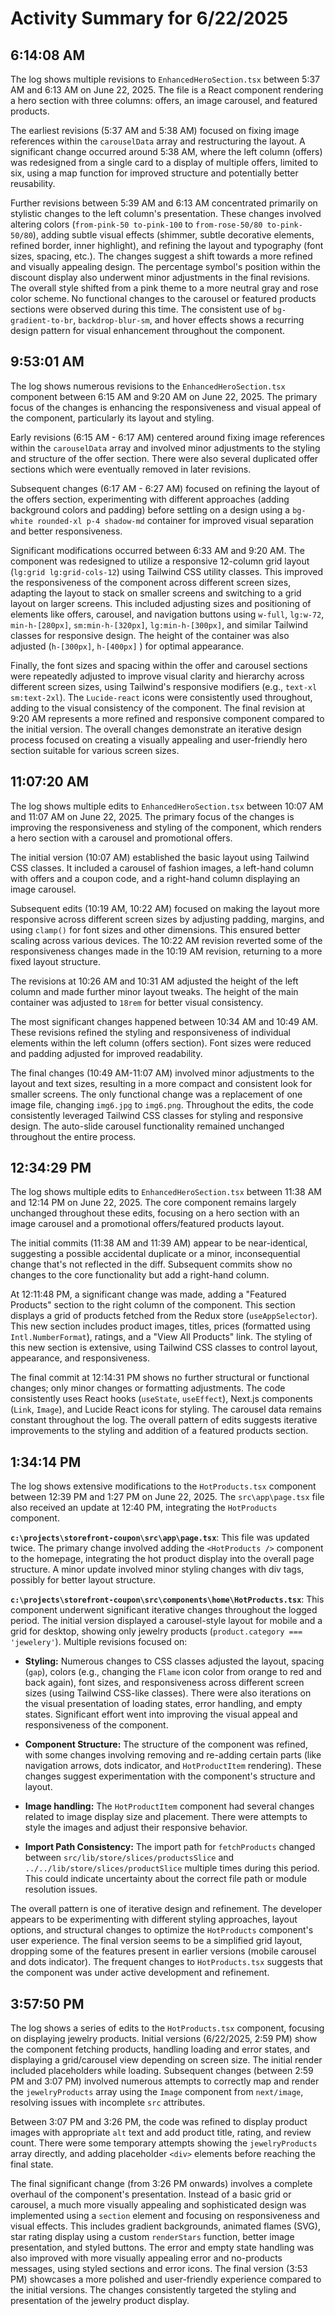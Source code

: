 # Activity Summary for 6/22/2025

## 6:14:08 AM
The log shows multiple revisions to `EnhancedHeroSection.tsx` between 5:37 AM and 6:13 AM on June 22, 2025.  The file is a React component rendering a hero section with three columns: offers, an image carousel, and featured products.

The earliest revisions (5:37 AM and 5:38 AM) focused on fixing image references within the `carouselData` array and restructuring the layout.  A significant change occurred around 5:38 AM, where the left column (offers) was redesigned from a single card to a display of multiple offers, limited to six, using a map function for improved structure and potentially better reusability.

Further revisions between 5:39 AM and 6:13 AM concentrated primarily on stylistic changes to the left column's presentation. These changes involved altering colors (`from-pink-50 to-pink-100` to `from-rose-50/80 to-pink-50/80`), adding subtle visual effects (shimmer, subtle decorative elements, refined border, inner highlight), and refining the layout and typography (font sizes, spacing, etc.). The changes suggest a shift towards a more refined and visually appealing design. The percentage symbol's position within the discount display also underwent minor adjustments in the final revisions.  The overall style shifted from a pink theme to a more neutral gray and rose color scheme.  No functional changes to the carousel or featured products sections were observed during this time.  The consistent use of `bg-gradient-to-br`, `backdrop-blur-sm`, and hover effects shows a recurring design pattern for visual enhancement throughout the component.


## 9:53:01 AM
The log shows numerous revisions to the `EnhancedHeroSection.tsx` component between 6:15 AM and 9:20 AM on June 22, 2025.  The primary focus of the changes is enhancing the responsiveness and visual appeal of the component, particularly its layout and styling.

Early revisions (6:15 AM - 6:17 AM) centered around fixing image references within the `carouselData` array and involved minor adjustments to the styling and structure of the offer section.  There were also several duplicated offer sections which were eventually removed in later revisions.

Subsequent changes (6:17 AM - 6:27 AM) focused on refining the layout of the offers section, experimenting with different approaches (adding background colors and padding) before settling on a design using a `bg-white rounded-xl p-4 shadow-md` container for improved visual separation and better responsiveness.

Significant modifications occurred between 6:33 AM and 9:20 AM.  The component was redesigned to utilize a responsive 12-column grid layout (`lg:grid lg:grid-cols-12`) using Tailwind CSS utility classes.  This improved the responsiveness of the component across different screen sizes, adapting the layout to stack on smaller screens and switching to a grid layout on larger screens.  This included adjusting sizes and positioning of elements like offers, carousel, and navigation buttons using  `w-full`, `lg:w-72`, `min-h-[280px]`, `sm:min-h-[320px]`, `lg:min-h-[300px]`, and similar Tailwind classes for responsive design.  The height of the container was also adjusted (`h-[300px]`, `h-[400px]` ) for optimal appearance.

Finally,  the font sizes and spacing within the offer and carousel sections were repeatedly adjusted to improve visual clarity and hierarchy across different screen sizes, using Tailwind's responsive modifiers (e.g., `text-xl sm:text-2xl`). The `Lucide-react` icons were consistently used throughout, adding to the visual consistency of the component. The final revision at 9:20 AM represents a more refined and responsive component compared to the initial version.  The overall changes demonstrate an iterative design process focused on creating a visually appealing and user-friendly hero section suitable for various screen sizes.


## 11:07:20 AM
The log shows multiple edits to `EnhancedHeroSection.tsx` between 10:07 AM and 11:07 AM on June 22, 2025.  The primary focus of the changes is improving the responsiveness and styling of the component, which renders a hero section with a carousel and promotional offers.

The initial version (10:07 AM) established the basic layout using Tailwind CSS classes.  It included a carousel of fashion images, a left-hand column with offers and a coupon code, and a right-hand column displaying an image carousel.  

Subsequent edits (10:19 AM, 10:22 AM) focused on making the layout more responsive across different screen sizes by adjusting padding, margins, and using `clamp()` for font sizes and other dimensions. This ensured better scaling across various devices.  The 10:22 AM revision reverted some of the responsiveness changes made in the 10:19 AM revision, returning to a more fixed layout structure.


The revisions at 10:26 AM and 10:31 AM adjusted the height of the left column and made further minor layout tweaks. The height of the main container was adjusted to `18rem` for better visual consistency.

The most significant changes happened between 10:34 AM and 10:49 AM.  These revisions refined the styling and responsiveness of individual elements within the left column (offers section). Font sizes were reduced and padding adjusted for improved readability.

The final changes (10:49 AM-11:07 AM) involved minor adjustments to the layout and text sizes, resulting in a more compact and consistent look for smaller screens.  The only functional change was a replacement of one image file, changing `img6.jpg` to `img6.png`.  Throughout the edits, the code consistently leveraged Tailwind CSS classes for styling and responsive design.  The auto-slide carousel functionality remained unchanged throughout the entire process.


## 12:34:29 PM
The log shows multiple edits to `EnhancedHeroSection.tsx` between 11:38 AM and 12:14 PM on June 22, 2025.  The core component remains largely unchanged throughout these edits, focusing on a hero section with an image carousel and a promotional offers/featured products layout.

The initial commits (11:38 AM and 11:39 AM)  appear to be near-identical, suggesting a possible accidental duplicate or a minor, inconsequential change that's not reflected in the diff.  Subsequent commits show no changes to the core functionality but add a right-hand column.

At 12:11:48 PM, a significant change was made, adding a "Featured Products" section to the right column of the component. This section displays a grid of products fetched from the Redux store (`useAppSelector`).  This new section includes product images, titles, prices (formatted using `Intl.NumberFormat`), ratings, and a "View All Products" link.  The styling of this new section is extensive, using Tailwind CSS classes to control layout, appearance, and responsiveness.

The final commit at 12:14:31 PM shows no further structural or functional changes; only minor changes or formatting adjustments.  The code consistently uses React hooks (`useState`, `useEffect`), Next.js components (`Link`, `Image`), and Lucide React icons for styling.  The carousel data remains constant throughout the log.  The overall pattern of edits suggests iterative improvements to the styling and addition of a featured products section.


## 1:34:14 PM
The log shows extensive modifications to the `HotProducts.tsx` component between 12:39 PM and 1:27 PM on June 22, 2025.  The `src\app\page.tsx` file also received an update at 12:40 PM, integrating the `HotProducts` component.

**`c:\projects\storefront-coupon\src\app\page.tsx`**: This file was updated twice. The primary change involved adding the `<HotProducts />` component to the homepage, integrating the hot product display into the overall page structure.  A minor update involved minor styling changes with div tags, possibly for better layout structure.

**`c:\projects\storefront-coupon\src\components\home\HotProducts.tsx`**: This component underwent significant iterative changes throughout the logged period.  The initial version displayed a carousel-style layout for mobile and a grid for desktop, showing only jewelry products (`product.category === 'jewelery'`).  Multiple revisions focused on:

* **Styling:**  Numerous changes to CSS classes adjusted the layout, spacing (`gap`), colors (e.g., changing the `Flame` icon color from orange to red and back again), font sizes, and responsiveness across different screen sizes (using Tailwind CSS-like classes).  There were also iterations on the visual presentation of loading states, error handling, and empty states.  Significant effort went into improving the visual appeal and responsiveness of the component.

* **Component Structure:**  The structure of the component was refined, with some changes involving removing and re-adding certain parts (like navigation arrows, dots indicator, and `HotProductItem` rendering).   These changes suggest experimentation with the component's structure and layout.

* **Image handling:** The `HotProductItem` component had several changes related to image display size and placement.  There were attempts to style the images and adjust their responsive behavior.

* **Import Path Consistency:** The import path for `fetchProducts` changed between `src/lib/store/slices/productsSlice` and `../../lib/store/slices/productSlice` multiple times during this period. This could indicate uncertainty about the correct file path or module resolution issues.


The overall pattern is one of iterative design and refinement.  The developer appears to be experimenting with different styling approaches, layout options, and structural changes to optimize the `HotProducts` component's user experience.  The final version seems to be a simplified grid layout,  dropping some of the features present in earlier versions (mobile carousel and dots indicator). The frequent changes to `HotProducts.tsx` suggests that the component was under active development and refinement.


## 3:57:50 PM
The log shows a series of edits to the `HotProducts.tsx` component, focusing on displaying jewelry products.  Initial versions (6/22/2025, 2:59 PM) show the component fetching products, handling loading and error states, and displaying a grid/carousel view depending on screen size.  The initial render included placeholders while loading.  Subsequent changes (between 2:59 PM and 3:07 PM) involved numerous attempts to correctly map and render the `jewelryProducts` array using the `Image` component from `next/image`, resolving issues with incomplete `src` attributes.

Between 3:07 PM and 3:26 PM, the code was refined to display product images with appropriate `alt` text and add product title, rating, and review count. There were some temporary attempts showing the `jewelryProducts` array directly, and adding placeholder `<div>` elements before reaching the final state.

The final significant change (from 3:26 PM onwards) involves a complete overhaul of the component's presentation. Instead of a basic grid or carousel, a much more visually appealing and sophisticated design was implemented using a `section` element and focusing on responsiveness and visual effects.  This includes gradient backgrounds, animated flames (SVG), star rating display using a custom `renderStars` function, better image presentation, and styled buttons. The error and empty state handling was also improved with more visually appealing error and no-products messages, using styled sections and error icons. The final version (3:53 PM) showcases a more polished and user-friendly experience compared to the initial versions.  The changes consistently targeted the styling and presentation of the jewelry product display.
